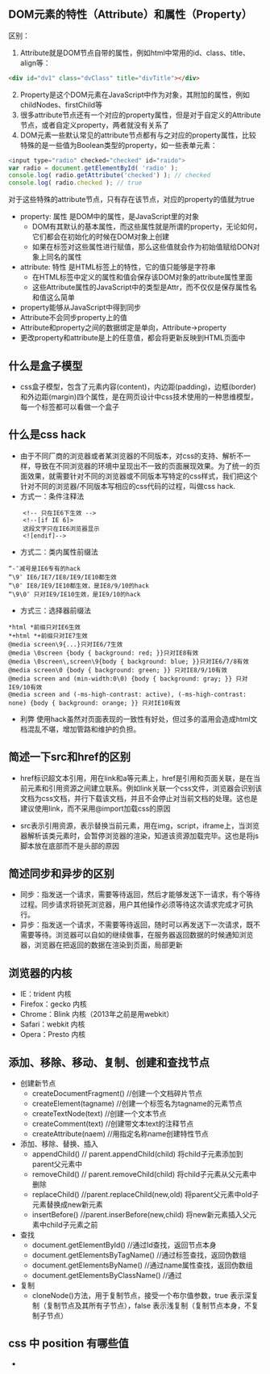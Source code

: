 ## DOM元素的特性（Attribute）和属性（Property）
区别：
1. Attribute就是DOM节点自带的属性，例如html中常用的id、class、title、align等：
```html
<div id="dv1" class="dvClass" title="divTitle"></div>
```
2. Property是这个DOM元素在JavaScript中作为对象，其附加的属性，例如childNodes、firstChild等
3. 很多attribute节点还有一个对应的property属性，但是对于自定义的Attribute节点，或者自定义property，两者就没有关系了
4. DOM元素一些默认常见的attribute节点都有与之对应的property属性，比较特殊的是一些值为Boolean类型的property，如一些表单元素：
```javascript
<input type="radio" checked="checked" id="raido">
var radio = document.getElementById( 'radio' );
console.log( radio.getAttribute('checked') ); // checked
console.log( radio.checked ); // true
```
对于这些特殊的attribute节点，只有存在该节点，对应的property的值就为true

- property: 属性 是DOM中的属性，是JavaScript里的对象
	+ DOM有其默认的基本属性，而这些属性就是所谓的property，无论如何，它们都会在初始化的时候在DOM对象上创建
	+ 如果在标签对这些属性进行赋值，那么这些值就会作为初始值赋给DON对象上同名的属性
- attribute: 特性 是HTML标签上的特性，它的值只能够是字符串
	+ 在HTML标签中定义的属性和值会保存该DOM对象的attribute属性里面
	+ 这些Attribute属性的JavaScript中的类型是Attr，而不仅仅是保存属性名和值这么简单
- property能够从JavaScript中得到同步
- Attribute不会同步property上的值
- Attribute和property之间的数据绑定是单向，Attribute->property
- 更改property和attribute是上的任意值，都会将更新反映到HTML页面中

## 什么是盒子模型
- css盒子模型，包含了元素内容(content)，内边距(padding)，边框(border)和外边距(margin)四个属性，是在网页设计中css技术使用的一种思维模型，每一个标签都可以看做一个盒子

## 什么是css hack
- 由于不同厂商的浏览器或者某浏览器的不同版本，对css的支持、解析不一样，导致在不同浏览器的环境中呈现出不一致的页面展现效果。为了统一的页面效果，就需要针对不同的浏览器或不同版本写特定的css样式，我们把这个针对不同的浏览器/不同版本写相应的css代码的过程，叫做css hack.
- 方式一：条件注释法
```
	<!-- 只在IE6下生效 -->
	<!--[if IE 6]>
	这段文字只在IE6浏览器显示
	<![endif]-->
```
- 方式二：类内属性前缀法
```
“-″减号是IE6专有的hack
“\9″ IE6/IE7/IE8/IE9/IE10都生效
“\0″ IE8/IE9/IE10都生效，是IE8/9/10的hack
“\9\0″ 只对IE9/IE10生效，是IE9/10的hack
```
- 方式三：选择器前缀法
```
*html *前缀只对IE6生效
*+html *+前缀只对IE7生效
@media screen\9{...}只对IE6/7生效
@media \0screen {body { background: red; }}只对IE8有效
@media \0screen\,screen\9{body { background: blue; }}只对IE6/7/8有效
@media screen\0 {body { background: green; }} 只对IE8/9/10有效
@media screen and (min-width:0\0) {body { background: gray; }} 只对IE9/10有效
@media screen and (-ms-high-contrast: active), (-ms-high-contrast: none) {body { background: orange; }} 只对IE10有效
```
- 利弊
使用hack虽然对页面表现的一致性有好处，但过多的滥用会造成html文档混乱不堪，增加管路和维护的负担。

## 简述一下src和href的区别
- href标识超文本引用，用在link和a等元素上，href是引用和页面关联，是在当前元素和引用资源之间建立联系。例如link关联一个css文件，浏览器会识别该文档为css文档，并行下载该文档，并且不会停止对当前文档的处理。这也是建议使用link，而不采用@import加载css的原因

- src表示引用资源，表示替换当前元素，用在img，script，iframe上，当浏览器解析该类元素时，会暂停浏览器的渲染，知道该资源加载完毕。这也是将js脚本放在底部而不是头部的原因

## 简述同步和异步的区别
- 同步：指发送一个请求，需要等待返回，然后才能够发送下一请求，有个等待过程。同步请求将锁死浏览器，用户其他操作必须等待这次请求完成才可执行。
- 异步：指发送一个请求，不需要等待返回，随时可以再发送下一次请求，既不需要等待。浏览器可以自如的继续做事，在服务器返回数据的时候通知浏览器，浏览器在把返回的数据在渲染到页面，局部更新

## 浏览器的内核
- IE：trident 内核
- Firefox：gecko 内核
- Chrome：Blink 内核（2013年之前是用webkit）
- Safari：webkit 内核
- Opera：Presto 内核

## 添加、移除、移动、复制、创建和查找节点
- 创建新节点
	+ createDocumentFragment() //创建一个文档碎片节点
	+ createElement(tagname) //创建一个标签名为tagname的元素节点
	+ createTextNode(text) //创建一个文本节点
	+ createComment(text) //创建带文本text的注释节点
	+ createAttribute(naem) //用指定名称name创建特性节点
- 添加、移除、替换、插入
	+ appendChild() // parent.appendChild(child) 将child子元素添加到parent父元素中
	+ removeChild() // parent.removeChild(child) 将child子元素从父元素中删除
	+ replaceChild() //parent.replaceChild(new,old) 将parent父元素中old子元素替换成new新元素
	+ insertBefore() //parent.inserBefore(new,child) 将new新元素插入父元素中child子元素之前
- 查找
	+ document.getElementById() //通过Id查找，返回节点本身
	+ document.getElementsByTagName() //通过标签查找，返回伪数组
	+ document.getElementsByName() //通过name属性查找，返回伪数组
	+ document.getElementsByClassName() //通过
- 复制
	+ cloneNode()方法，用于复制节点，接受一个布尔值参数，true 表示深复制（复制节点及其所有子节点），false 表示浅复制（复制节点本身，不复制子节点）

## css 中 position 有哪些值
- 